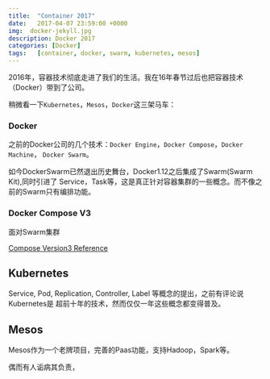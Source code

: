 ```yaml
---
title:  "Container 2017"
date:   2017-04-07 23:59:00 +0000
img:  docker-jekyll.jpg
description: Docker 2017
categories: [Docker]
tags:   [container, docker, swarm, kubernetes, mesos]
---
```

2016年，容器技术彻底走进了我们的生活。我在16年春节过后也把容器技术（Docker）带到了公司。

稍微看一下`Kubernetes`，`Mesos`，`Docker`这三架马车：

### Docker
之前的Docker公司的几个技术：`Docker Engine`，`Docker Compose`，`Docker Machine`，
`Docker Swarm`。

如今DockerSwarm已然退出历史舞台，Docker1.12之后集成了Swarm(Swarm Kit),同时引进了
Service，Task等，这是真正针对容器集群的一些概念。而不像之前的Swarm只有编排功能。

### Docker Compose V3
面对Swarm集群

[Compose Version3 Reference](https://docs.docker.com/compose/compose-file/)


## Kubernetes

Service, Pod, Replication, Controller, Label 等概念的提出，之前有评论说Kubernetes是
超前十年的技术，然而仅仅一年这些概念都变得普及。

## Mesos
Mesos作为一个老牌项目，完善的Paas功能，支持Hadoop，Spark等。

偶而有人诟病其负责，


